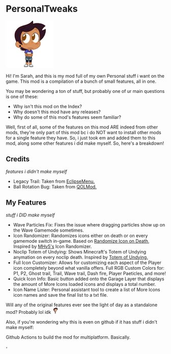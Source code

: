 # PersonalTweaks

<img src="logo.png" width="150" alt="luzojos bro"/>

Hi! I'm Sarah, and this is my mod full of my own Personal stuff i want on the game.
This mod is a compilation of a bunch of small features, all in one.

You may be wondering a ton of stuff, but probably one of ur main questions is one of these:
- Why isn't this mod on the Index?
- Why doesn't this mod have any releases?
- Why do some of this mod's features seem familiar?

Well, first of all, some of the features on this mod ARE indeed from other mods, they're only part of this mod bc i do NOT want to install other mods for a single feature they have. So, i just took em and added them to this mod, along some other features i did make myself.
So, here's a breakdown!

## Credits
*features i didn't make myself*

- Legacy Trail: Taken from [EclipseMenu.](https://github.com/EclipseMenu/EclipseMenu)
- Ball Rotation Bug: Taken from [QOLMod.](https://github.com/TheSillyDoggo/GeodeMenu)

## My Features
*stuff i DID make myself*

- Wave Particles Fix: Fixes the issue where dragging particles show up on the Wave Gamemode sometimes.
- Icon Randomizer: Randomizes icons either on death or on every gamemode switch in-game. Based on [Randomize Icon on Death](https://github.com/kittenchilly/Randomize-Icon-on-Death), Inspired by [MHv5's](https://github.com/absoIute/Mega-Hack-v5) Icon Randomizer.
- Noclip Totem of Undying: Shows Minecraft's Totem of Undying anymation on every noclip death. Inspired by [Totem of Undying.](https://github.com/YellowCat98/TotemofUndying-gd)
- Full Icon Customizer: Allows for customizing each aspect of the Player icon completely beyond what vanilla offers. Full RGB Custom Colors for: P1, P2, Ghost trail, Trail, Wave trail, Dash fire, Player Paeticles, and more!
- Quick Icon Info: Basic button added onto the Garage Layer that displays the amount of More Icons loaded icons and displays a total number.
- Icon Name Lister: Personal assistant tool to create a list of More Icons icon names and save the final list to a txt file.

Will any of the original features ever see the light of day as a standalone mod?
Probably lol idk
<img src="logo.png" width="20" alt="luzojos"/>

Also, if you're wondering why this is even on github if it has stuff i didn't make myself:

Github Actions to build the mod for multiplatform. Basically.

<img src="logo.png" width="5" alt="luzojos"/>
